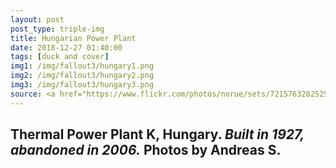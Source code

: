 ```yaml
---
layout: post
post_type: triple-img
title: Hungarian Power Plant
date: 2018-12-27 01:40:00
tags: [duck and cover]
img1: /img/fallout3/hungary1.png
img2: /img/fallout3/hungary2.png
img3: /img/fallout3/hungary3.png
source: <a href="https://www.flickr.com/photos/norue/sets/72157632825252512/" target="_blank" rel="nofollow">Flickr</a>
---
```

## Thermal Power Plant K, Hungary. *Built in 1927, abandoned in 2006.* Photos by Andreas S.

